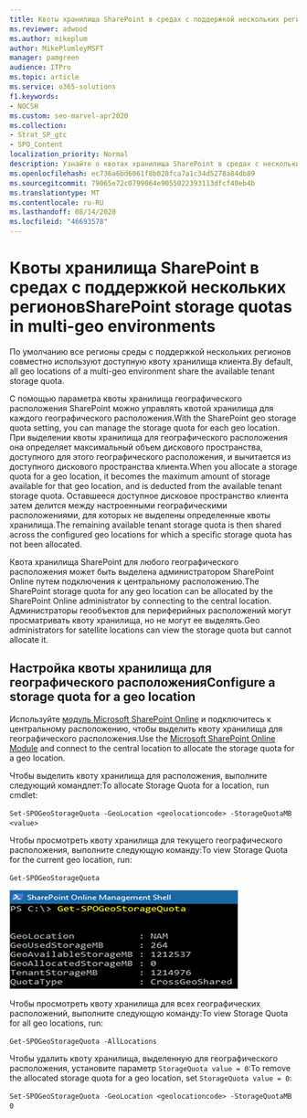 ```yaml
---
title: Квоты хранилища SharePoint в средах с поддержкой нескольких регионов
ms.reviewer: adwood
ms.author: mikeplum
author: MikePlumleyMSFT
manager: pamgreen
audience: ITPro
ms.topic: article
ms.service: o365-solutions
f1.keywords:
- NOCSH
ms.custom: seo-marvel-apr2020
ms.collection:
- Strat_SP_gtc
- SPO_Content
localization_priority: Normal
description: Узнайте о квотах хранилища SharePoint в средах с несколькими географическими средами и о том, как администратор SharePoint Online может управлять квотами.
ms.openlocfilehash: ec736a6bd6061f8b028fca7a1c34d5278a84db89
ms.sourcegitcommit: 79065e72c0799064e9055022393113dfcf40eb4b
ms.translationtype: MT
ms.contentlocale: ru-RU
ms.lasthandoff: 08/14/2020
ms.locfileid: "46693578"
---
```

# <a name="sharepoint-storage-quotas-in-multi-geo-environments"></a><span data-ttu-id="e7aa1-103">Квоты хранилища SharePoint в средах с поддержкой нескольких регионов</span><span class="sxs-lookup"><span data-stu-id="e7aa1-103">SharePoint storage quotas in multi-geo environments</span></span>

<span data-ttu-id="e7aa1-104">По умолчанию все регионы среды с поддержкой нескольких регионов совместно используют доступную квоту хранилища клиента.</span><span class="sxs-lookup"><span data-stu-id="e7aa1-104">By default, all geo locations of a multi-geo environment share the available tenant storage quota.</span></span>

<span data-ttu-id="e7aa1-105">С помощью параметра квоты хранилища географического расположения SharePoint можно управлять квотой хранилища для каждого географического расположения.</span><span class="sxs-lookup"><span data-stu-id="e7aa1-105">With the SharePoint geo storage quota setting, you can manage the storage quota for each geo location.</span></span> <span data-ttu-id="e7aa1-106">При выделении квоты хранилища для географического расположения она определяет максимальный объем дискового пространства, доступного для этого географического расположения, и вычитается из доступного дискового пространства клиента.</span><span class="sxs-lookup"><span data-stu-id="e7aa1-106">When you allocate a storage quota for a geo location, it becomes the maximum amount of storage available for that geo location, and is deducted from the available tenant storage quota.</span></span> <span data-ttu-id="e7aa1-107">Оставшееся доступное дисковое пространство клиента затем делится между настроенными географическими расположениями, для которых не выделены определенные квоты хранилища.</span><span class="sxs-lookup"><span data-stu-id="e7aa1-107">The remaining available tenant storage quota is then shared across the configured geo locations for which a specific storage quota has not been allocated.</span></span>

<span data-ttu-id="e7aa1-108">Квота хранилища SharePoint для любого географического расположения может быть выделена администратором SharePoint Online путем подключения к центральному расположению.</span><span class="sxs-lookup"><span data-stu-id="e7aa1-108">The SharePoint storage quota for any geo location can be allocated by the SharePoint Online administrator by connecting to the central location.</span></span> <span data-ttu-id="e7aa1-109">Администраторы геообъектов для периферийных расположений могут просматривать квоту хранилища, но не могут ее выделять.</span><span class="sxs-lookup"><span data-stu-id="e7aa1-109">Geo administrators for satellite locations can view the storage quota but cannot allocate it.</span></span>

## <a name="configure-a-storage-quota-for-a-geo-location"></a><span data-ttu-id="e7aa1-110">Настройка квоты хранилища для географического расположения</span><span class="sxs-lookup"><span data-stu-id="e7aa1-110">Configure a storage quota for a geo location</span></span>

<span data-ttu-id="e7aa1-111">Используйте [модуль Microsoft SharePoint Online](https://www.microsoft.com/download/details.aspx?id=35588 ) и подключитесь к центральному расположению, чтобы выделить квоту хранилища для географического расположения.</span><span class="sxs-lookup"><span data-stu-id="e7aa1-111">Use the [Microsoft SharePoint Online Module](https://www.microsoft.com/download/details.aspx?id=35588 ) and connect to the central location to allocate the storage quota for a geo location.</span></span> 

<span data-ttu-id="e7aa1-112">Чтобы выделить квоту хранилища для расположения, выполните следующий командлет:</span><span class="sxs-lookup"><span data-stu-id="e7aa1-112">To allocate Storage Quota for a location, run cmdlet:</span></span>

`Set-SPOGeoStorageQuota -GeoLocation <geolocationcode> -StorageQuotaMB <value>`

<span data-ttu-id="e7aa1-113">Чтобы просмотреть квоту хранилища для текущего географического расположения, выполните следующую команду:</span><span class="sxs-lookup"><span data-stu-id="e7aa1-113">To view Storage Quota for the current geo location, run:</span></span>

`Get-SPOGeoStorageQuota`

![Снимок экрана: окно PowerShell с командлетом Get-SPOGeoStorageQuota](../media/multi-geo-storage-quota.png)

<span data-ttu-id="e7aa1-115">Чтобы просмотреть квоту хранилища для всех географических расположений, выполните следующую команду:</span><span class="sxs-lookup"><span data-stu-id="e7aa1-115">To view Storage Quota for all geo locations, run:</span></span>

`Get-SPOGeoStorageQuota -AllLocations`

<span data-ttu-id="e7aa1-116">Чтобы удалить квоту хранилища, выделенную для географического расположения, установите параметр `StorageQuota value = 0`:</span><span class="sxs-lookup"><span data-stu-id="e7aa1-116">To remove the allocated storage quota for a geo location, set `StorageQuota value = 0`:</span></span>

`Set-SPOGeoStorageQuota -GeoLocation <geolocationcode> -StorageQuotaMB 0`
